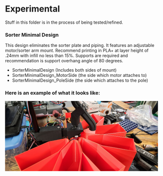 # Experimental
Stuff in this folder is in the process of being tested/refined. 


### Sorter Minimal Design
This design eliminates the sorter plate and piping. It features an adjustable motor/sorter arm mount. 
Recommend printing in PLA+ at layer height of .24mm with infill no less than 15%. Supports are required and recommendation is support overhang angle of 80 degrees. 

* SorterMinimalDesign (Includes both sides of mount)
* SorterMinimalDesign_MotorSide (the side which motor attaches to)
* SorterMinimalDesign_PoleSide (the side which attaches to the pole)

### Here is an example of what it looks like:
![SorterMinimalDesign](Example_Sorter_Minimal_Design.jpg)